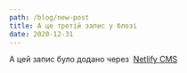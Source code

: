 ```yaml
---
path: /blog/new-post
title: А це третій запис у блозі
date: 2020-12-31
---
```

А цей запис було додано через  [Netlify CMS](https://www.netlifycms.org/)